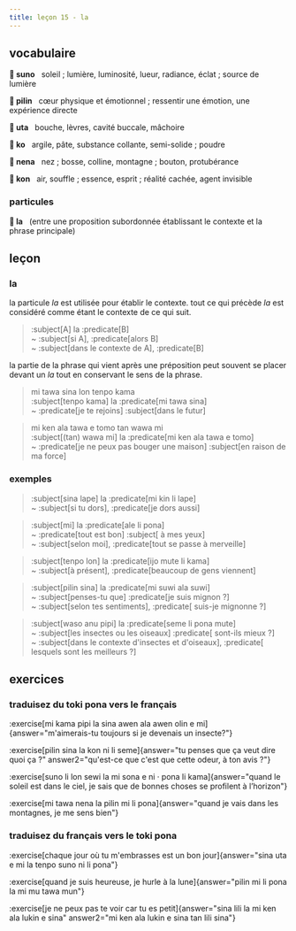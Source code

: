 ```yaml
---
title: leçon 15 - la 
---
```

## vocabulaire

**󱥤 suno**&nbsp;&nbsp;&nbsp;soleil ; lumière, luminosité, lueur, radiance, éclat ; source de lumière

**󱥎 pilin**&nbsp;&nbsp;&nbsp;cœur physique et émotionnel ; ressentir une émotion, une expérience directe

**󱥰 uta**&nbsp;&nbsp;&nbsp;bouche, lèvres, cavité buccale, mâchoire

**󱤜 ko**&nbsp;&nbsp;&nbsp;argile, pâte, substance collante, semi-solide ; poudre

**󱥀 nena**&nbsp;&nbsp;&nbsp;nez ; bosse, colline, montagne ; bouton, protubérance

**󱤝 kon**&nbsp;&nbsp;&nbsp;air, souffle ; essence, esprit ; réalité cachée, agent invisible

### particules

**󱤡 la**&nbsp;&nbsp;&nbsp;(entre une proposition subordonnée établissant le contexte et la phrase principale)

## leçon
### la

la particule *la* est utilisée pour établir le contexte. tout ce qui précède *la* est considéré comme étant le contexte de ce qui suit. 

> :subject[A] la :predicate[B] \
> ~ :subject[si A], :predicate[alors B] \
> ~ :subject[dans le contexte de A], :predicate[B] 

la partie de la phrase qui vient après une préposition peut souvent se placer devant un *la* tout en conservant le sens de la phrase. 

> mi tawa sina lon tenpo kama \
> :subject[tenpo kama] la :predicate[mi tawa sina] \
> ~ :predicate[je te rejoins] :subject[dans le futur]

> mi ken ala tawa e tomo tan wawa mi \
> :subject[(tan) wawa mi] la :predicate[mi ken ala tawa e tomo] \
> ~ :predicate[je ne peux pas bouger une maison] :subject[en raison de ma force]

### exemples

> :subject[sina lape] la :predicate[mi kin li lape] \
> ~ :subject[si tu dors], :predicate[je dors aussi]

> :subject[mi] la :predicate[ale li pona] \
> ~ :predicate[tout est bon] :subject[ à mes yeux] \
> ~ :subject[selon moi], :predicate[tout se passe à merveille]

> :subject[tenpo lon] la :predicate[ijo mute li kama] \
> ~ :subject[à présent], :predicate[beaucoup de gens viennent]

> :subject[pilin sina] la :predicate[mi suwi ala suwi] \
> ~ :subject[penses-tu que] :predicate[je suis mignon ?] \
> ~ :subject[selon tes sentiments], :predicate[ suis-je mignonne ?]

> :subject[waso anu pipi] la :predicate[seme li pona mute] \
> ~ :subject[les insectes ou les oiseaux] :predicate[ sont-ils mieux ?] \
> ~ :subject[dans le contexte d'insectes et d'oiseaux], :predicate[ lesquels sont les meilleurs ?]

## exercices
### traduisez du toki pona vers le français
:exercise[mi kama pipi la sina awen ala awen olin e mi]{answer="m'aimerais-tu toujours si je devenais un insecte?"}

:exercise[pilin sina la kon ni li seme]{answer="tu penses que ça veut dire quoi ça ?" answer2="qu'est-ce que c'est que cette odeur, à ton avis ?"}

:exercise[suno li lon sewi la mi sona e ni · pona li kama]{answer="quand le soleil est dans le ciel, je sais que de bonnes choses se profilent à l’horizon"}

:exercise[mi tawa nena la pilin mi li pona]{answer="quand je vais dans les montagnes, je me sens bien"}

### traduisez du français vers le toki pona
:exercise[chaque jour où tu m'embrasses est un bon jour]{answer="sina uta e mi la tenpo suno ni li pona"}

:exercise[quand je suis heureuse, je hurle à la lune]{answer="pilin mi li pona la mi mu tawa mun"}

:exercise[je ne peux pas te voir car tu es petit]{answer="sina lili la mi ken ala lukin e sina" answer2="mi ken ala lukin e sina tan lili sina"}